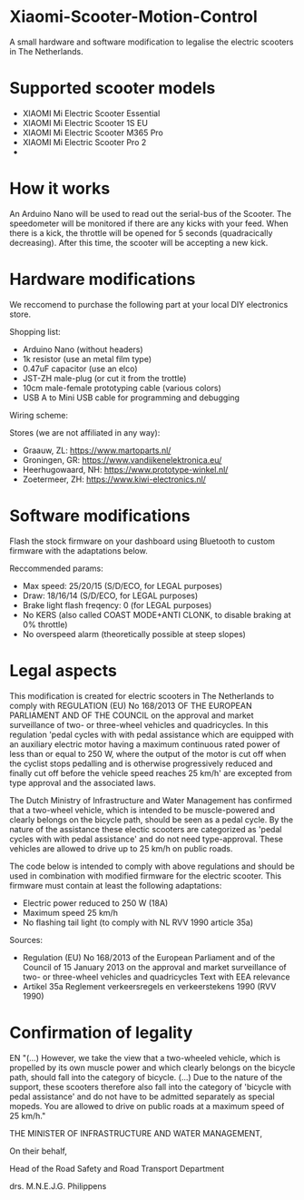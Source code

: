 # Xiaomi-Scooter-Motion-Control
A small hardware and software modification to legalise the electric scooters in The Netherlands.

# Supported scooter models
- XIAOMI Mi Electric Scooter Essential
- XIAOMI Mi Electric Scooter 1S EU
- XIAOMI Mi Electric Scooter M365 Pro
- XIAOMI Mi Electric Scooter Pro 2
- 
# How it works
An Arduino Nano will be used to read out the serial-bus of the Scooter. The speedometer will be monitored if there are any kicks with your feed. When there is a kick, the throttle will be opened for 5 seconds (quadracically decreasing). After this time, the scooter will be accepting a new kick.

# Hardware modifications
We reccomend to purchase the following part at your local DIY electronics store.

Shopping list:
- Arduino Nano (without headers)
- 1k resistor (use an metal film type)
- 0.47uF capacitor (use an elco)
- JST-ZH male-plug (or cut it from the trottle)
- 10cm male-female prototyping cable (various colors)
- USB A to Mini USB cable for programming and debugging

Wiring scheme:

Stores (we are not affiliated in any way):
- Graauw, ZL: https://www.martoparts.nl/
- Groningen, GR: https://www.vandijkenelektronica.eu/
- Heerhugowaard, NH: https://www.prototype-winkel.nl/
- Zoetermeer, ZH: https://www.kiwi-electronics.nl/

# Software modifications
Flash the stock firmware on your dashboard using Bluetooth to custom firmware with the adaptations below. 

Reccommended params:
- Max speed: 25/20/15 (S/D/ECO, for LEGAL purposes)
- Draw: 18/16/14 (S/D/ECO, for LEGAL purposes)
- Brake light flash freqency: 0 (for LEGAL purposes)
- No KERS (also called COAST MODE+ANTI CLONK, to disable braking at 0% throttle)
- No overspeed alarm (theoretically possible at steep slopes)

# Legal aspects
This modification is created for electric scooters in The Netherlands to comply with REGULATION (EU) No 168/2013 OF THE EUROPEAN PARLIAMENT AND OF THE COUNCIL on the approval and market surveillance of two- or three-wheel vehicles and quadricycles. In this regulation 'pedal cycles with with pedal assistance which are equipped with an auxiliary electric motor having a maximum continuous rated power of less than or equal to 250 W, where the output of the motor is cut off when the cyclist stops pedalling and is otherwise progressively reduced and finally cut off before the vehicle speed reaches 25 km/h' are excepted from type approval and the associated laws.

The Dutch Ministry of Infrastructure and Water Management has confirmed that a two-wheel vehicle, which is intended to be muscle-powered and clearly belongs on the bicycle path, should be seen as a pedal cycle. By the nature of the assistance these electic scooters are categorized as 'pedal cycles with with pedal assistance' and do not need type-approval. These vehicles are allowed to drive up to 25 km/h on public roads.

The code below is intended to comply with above regulations and should be used in combination with modified firmware for the electric scooter. This firmware must contain at least the following adaptations:
- Electric power reduced to 250 W (18A)
- Maximum speed 25 km/h
- No flashing tail light (to comply with NL RVV 1990 article 35a)

Sources:
- Regulation (EU) No 168/2013 of the European Parliament and of the Council of 15 January 2013 on the approval and market surveillance of two- or three-wheel vehicles and quadricycles Text with EEA relevance
- Artikel 35a Reglement verkeersregels en verkeerstekens 1990 (RVV 1990)

# Confirmation of legality
EN
"(...) However, we take the view that a two-wheeled vehicle, which is propelled by its own muscle power and which clearly belongs on the bicycle path, should fall into the category of bicycle. (...) Due to the nature of the support, these scooters therefore also fall into the category of 'bicycle with pedal assistance' and do not have to be admitted separately as special mopeds. You are allowed to drive on public roads at a maximum speed of 25 km/h."

THE MINISTER OF INFRASTRUCTURE AND WATER MANAGEMENT,

On their behalf,

Head of the Road Safety and Road Transport Department

drs. M.N.E.J.G. Philippens
